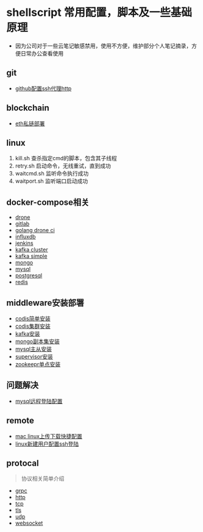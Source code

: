 # shellscript  常用配置，脚本及一些基础原理
- 因为公司对于一些云笔记敏感禁用，使用不方便，维护部分个人笔记摘录，方便日常办公查看使用

## git
- [github配置ssh代理http](https://github.com/Rennbon/shellscript/blob/main/git/sshgithub.md)

## blockchain
- [eth私链部署](https://github.com/Rennbon/shellscript/blob/main/blockchain/eth.md) 
## linux
1. kill.sh  查杀指定cmd的脚本，包含其子线程
2. retry.sh 启动命令，无线重试，直到成功
3. waitcmd.sh 监听命令执行成功
4. waitport.sh 监听端口启动成功

## docker-compose相关
- [drone](https://github.com/Rennbon/shellscript/blob/main/docercompose/drone.md)
- [gitlab](https://github.com/Rennbon/shellscript/blob/main/docercompose/gitlab.md)
- [golang drone ci](https://github.com/Rennbon/shellscript/blob/main/docercompose/golang_drone.md)
- [influxdb](https://github.com/Rennbon/shellscript/blob/main/docercompose/influxdb.md)
- [jenkins](https://github.com/Rennbon/shellscript/blob/main/docercompose/jenkins.md)
- [kafka cluster](https://github.com/Rennbon/shellscript/blob/main/docercompose/kafka_cluster.md)
- [kafka simple](https://github.com/Rennbon/shellscript/blob/main/docercompose/kafka_simple.md)
- [mongo](https://github.com/Rennbon/shellscript/blob/main/docercompose/mongo.md)
- [mysql](https://github.com/Rennbon/shellscript/blob/main/docercompose/mysql.md)
- [postgresql](https://github.com/Rennbon/shellscript/blob/main/docercompose/postgresql.md)
- [redis](https://github.com/Rennbon/shellscript/blob/main/docercompose/redis.md)

## middleware安装部署
- [codis简单安装](https://github.com/Rennbon/shellscript/blob/main/middleware/codis.md)
- [codis集群安装](https://github.com/Rennbon/shellscript/blob/main/middleware/codis_cluster.md)
- [kafka安装](https://github.com/Rennbon/shellscript/blob/main/middleware/kafka.md)
- [mongo副本集安装](https://github.com/Rennbon/shellscript/blob/main/middleware/mongo_replica_set.md)
- [mysql主从安装](https://github.com/Rennbon/shellscript/blob/main/middleware/mysql_master_slave.md)
- [supervisor安装](https://github.com/Rennbon/shellscript/blob/main/middleware/supervisor.md)
- [zookeepr单点安装](https://github.com/Rennbon/shellscript/blob/main/middleware/zookeeper_simple.md)

## 问题解决
- [mysql远程登陆配置](https://github.com/Rennbon/shellscript/blob/main/qa/mysql远程无法登陆.md)

## remote
- [mac linux上传下载快捷配置](https://github.com/Rennbon/shellscript/blob/main/remote/rzsz.md)
- [linux新建用户配置ssh登陆](https://github.com/Rennbon/shellscript/blob/main/remote/sshlogin.md)


## protocal
> 协议相关简单介绍

- [grpc](https://github.com/Rennbon/shellscript/blob/main/protocal/grpc.md)
- [http](https://github.com/Rennbon/shellscript/blob/main/protocal/http.md)
- [tcp](https://github.com/Rennbon/shellscript/blob/main/protocal/tcp.md)
- [tls](https://github.com/Rennbon/shellscript/blob/main/protocal/tls.md)
- [udp](https://github.com/Rennbon/shellscript/blob/main/protocal/udp.md)
- [websocket](https://github.com/Rennbon/shellscript/blob/main/protocal/websocket.md)

